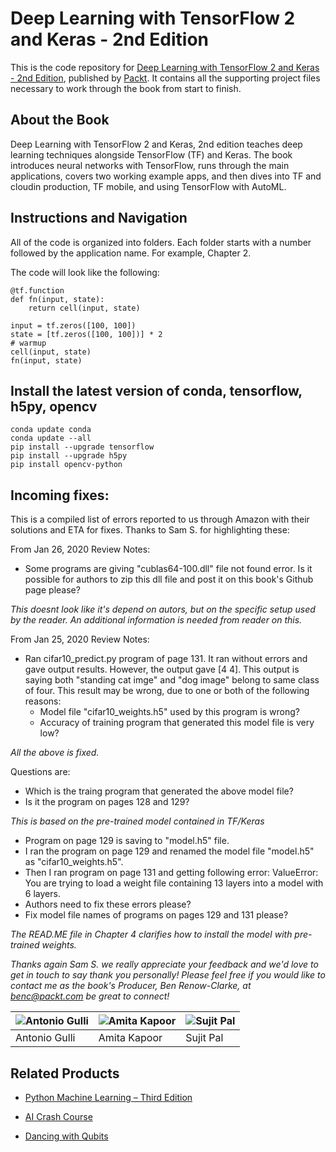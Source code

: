 # Deep Learning with TensorFlow 2 and Keras - 2nd Edition
This is the code repository for [Deep Learning with TensorFlow 2 and Keras - 2nd Edition](https://www.packtpub.com/data/deep-learning-with-tensorflow-2-0-and-keras-second-edition), published by [Packt](https://www.packtpub.com/). It contains all the supporting project files necessary to work through the book from start to finish.

## About the Book
Deep Learning with TensorFlow 2 and Keras, 2nd edition teaches deep learning techniques alongside TensorFlow (TF) and Keras. The book introduces neural networks with TensorFlow, runs through the main applications, covers two working example apps, and then dives into TF and cloudin production, TF mobile, and using TensorFlow with AutoML.

## Instructions and Navigation
All of the code is organized into folders. Each folder starts with a number followed by the application name. For example, Chapter 2.



The code will look like the following:
```
@tf.function
def fn(input, state):
    return cell(input, state)

input = tf.zeros([100, 100])
state = [tf.zeros([100, 100])] * 2
# warmup
cell(input, state)
fn(input, state)

```

## Install the latest version of conda, tensorflow, h5py, opencv
```
conda update conda
conda update --all
pip install --upgrade tensorflow
pip install --upgrade h5py
pip install opencv-python
```

## Incoming fixes:
This is a compiled list of errors reported to us through Amazon with their solutions and ETA for fixes. Thanks to Sam S. for highlighting these:

From Jan 26, 2020 Review Notes:
* Some programs are giving "cublas64-100.dll" file not found error. Is it possible for authors to zip this dll file and post it on this book's Github page please?
	
*This doesnt look like it's depend on autors, but on the specific setup used by the reader. An additional information is needed from reader on this.*

From Jan 25, 2020 Review Notes:
* Ran cifar10_predict.py program of page 131. It ran without errors and gave output results. However, the output gave [4 4]. This output is saying both "standing cat imge" and "dog image" belong to same class of four. This result may be wrong, due to one or both of the following reasons:
    - Model file "cifar10_weights.h5" used by this program is wrong?
    - Accuracy of training program that generated this model file is very low?

*All the above is fixed.*

Questions are:
* Which is the traing program that generated the above model file?
* Is it the program on pages 128 and 129?
 
*This is based on the pre-trained model contained in TF/Keras*

* Program on page 129 is saving to "model.h5" file.
* I ran the program on page 129 and renamed the model file "model.h5" as "cifar10_weights.h5".
* Then I ran program on page 131 and getting following error: ValueError: You are trying to load a weight file containing 13 layers into a model with 6 layers.
* Authors need to fix these errors please?
* Fix model file names of programs on pages 129 and 131 please?

*The READ.ME file in Chapter 4 clarifies how to install the model with pre-trained weights.*

*Thanks again Sam S. we really appreciate your feedback and we'd love to get in touch to say thank you personally! Please feel free if you would like to contact me as the book's Producer, Ben Renow-Clarke, at benc@packt.com be great to connect!*

![Antonio Gulli](https://github.com/PacktPublishing/Deep-Learning-with-TensorFlow-2-and-Keras/blob/master/images/Antonio.jpg) | ![Amita Kapoor](https://github.com/PacktPublishing/Deep-Learning-with-TensorFlow-2-and-Keras/blob/master/images/Amita.jpg) | ![Sujit Pal](https://github.com/PacktPublishing/Deep-Learning-with-TensorFlow-2-and-Keras/blob/master/images/Sujit.JPEG)
------ | ------ | ------
Antonio Gulli | Amita Kapoor | Sujit Pal


## Related Products
* [Python Machine Learning – Third Edition](https://www.packtpub.com/data/python-machine-learning-third-edition)

* [AI Crash Course](https://www.packtpub.com/data/ai-crash-course)

* [Dancing with Qubits](https://www.packtpub.com/data/dancing-with-qubits)
